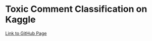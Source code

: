 # Toxic Comment Classification on Kaggle

[Link to GitHub Page](https://imrahulr.github.io/Toxic-Comment-Classification-Kaggle/)
